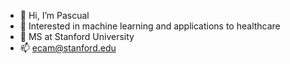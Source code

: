 - 👋 Hi, I’m Pascual
- 👀 Interested in machine learning and applications to healthcare
- 🌱 MS at Stanford University
- 📫 ecam@stanford.edu

<!---
pascualcam/pascualcam is a ✨ special ✨ repository because its `README.md` (this file) appears on your GitHub profile.
You can click the Preview link to take a look at your changes.
--->

